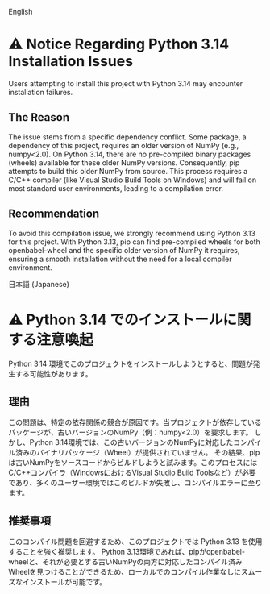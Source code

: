 English
# ⚠️ Notice Regarding Python 3.14 Installation Issues
Users attempting to install this project with Python 3.14 may encounter installation failures.
## The Reason
The issue stems from a specific dependency conflict. Some package, a dependency of this project, requires an older version of NumPy (e.g., numpy<2.0).
On Python 3.14, there are no pre-compiled binary packages (wheels) available for these older NumPy versions.
Consequently, pip attempts to build this older NumPy from source. This process requires a C/C++ compiler (like Visual Studio Build Tools on Windows) and will fail on most standard user environments, leading to a compilation error.
## Recommendation
To avoid this compilation issue, we strongly recommend using Python 3.13 for this project.
With Python 3.13, pip can find pre-compiled wheels for both openbabel-wheel and the specific older version of NumPy it requires, ensuring a smooth installation without the need for a local compiler environment.


日本語 (Japanese)
# ⚠️ Python 3.14 でのインストールに関する注意喚起
Python 3.14 環境でこのプロジェクトをインストールしようとすると、問題が発生する可能性があります。
## 理由
この問題は、特定の依存関係の競合が原因です。当プロジェクトが依存しているパッケージが、古いバージョンのNumPy（例：numpy<2.0）を要求します。
しかし、Python 3.14環境では、この古いバージョンのNumPyに対応したコンパイル済みのバイナリパッケージ（Wheel）が提供されていません。
その結果、pipは古いNumPyをソースコードからビルドしようと試みます。このプロセスにはC/C++コンパイラ（WindowsにおけるVisual Studio Build Toolsなど）が必要であり、多くのユーザー環境ではこのビルドが失敗し、コンパイルエラーに至ります。
## 推奨事項
このコンパイル問題を回避するため、このプロジェクトでは Python 3.13 を使用することを強く推奨します。
Python 3.13環境であれば、pipがopenbabel-wheelと、それが必要とする古いNumPyの両方に対応したコンパイル済みWheelを見つけることができるため、ローカルでのコンパイル作業なしにスムーズなインストールが可能です。
